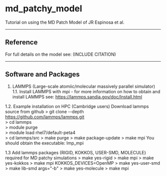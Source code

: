 # md_patchy_model

Tutorial on using the MD Patch Model of JR Espinosa et al.

--------------------------------------------
Reference
--------------------------------------------

For full details on the model see: (INCLUDE CITATION)


--------------------------------------------
Software and Packages
--------------------------------------------

1. LAMMPS (Large-scale atomiic/molecular massively parallel 
   simulator) 
   1.1. Install LAMMPS with mpi - for more information on how to obtain and install LAMMPS 
        see: https://lammps.sandia.gov/doc/Install.html
       
  1.2. Example installation on HPC (Cambridge users)
        Download lammps source from github
           > git clone --depth https://github.com/lammps/lammps.git \
           > cd lammps \
           > module purge \
           > module load rhel7/default-peta4 \
           > cd lammps/src
           > make purge
           > make package-update
           > make mpi
           You should obtain the executable: lmp_mpi  
           
  1.3  Add lammps packages (RIGID, KOKKOS, USER-SMD, MOLECULE) required for MD patchy simulations
          > make yes-rigid
          > make mpi
          > make yes-kokkos
          > make mpi KOKKOS_DEVICES=OpenMP
          > make yes-user-smd
          > make lib-smd args="-b"
          > make yes-molecule
          > make mpi  

         
